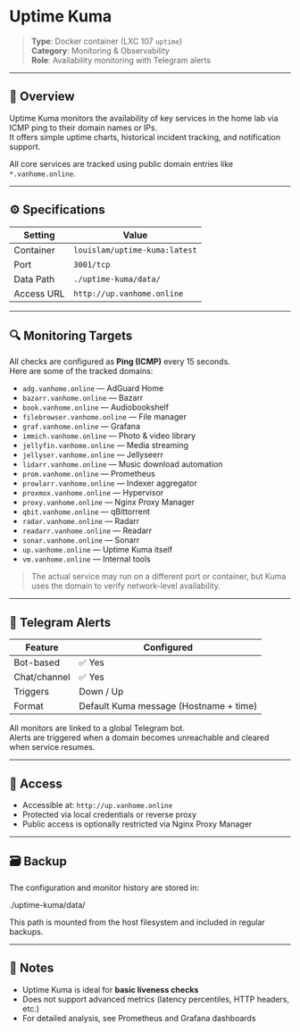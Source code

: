# Uptime Kuma

> **Type**: Docker container (LXC 107 `uptime`)  
> **Category**: Monitoring & Observability  
> **Role**: Availability monitoring with Telegram alerts

---

## 🧩 Overview

Uptime Kuma monitors the availability of key services in the home lab via ICMP ping to their domain names or IPs.  
It offers simple uptime charts, historical incident tracking, and notification support.

All core services are tracked using public domain entries like `*.vanhome.online`.

---

## ⚙️ Specifications

| Setting      | Value                            |
|--------------|----------------------------------|
| Container    | `louislam/uptime-kuma:latest`    |
| Port         | `3001/tcp`                       |
| Data Path    | `./uptime-kuma/data/`            |
| Access URL   | `http://up.vanhome.online`       |

---

## 🔍 Monitoring Targets

All checks are configured as **Ping (ICMP)** every 15 seconds.  
Here are some of the tracked domains:

- `adg.vanhome.online` — AdGuard Home  
- `bazarr.vanhome.online` — Bazarr  
- `book.vanhome.online` — Audiobookshelf  
- `filebrowser.vanhome.online` — File manager  
- `graf.vanhome.online` — Grafana  
- `immich.vanhome.online` — Photo & video library  
- `jellyfin.vanhome.online` — Media streaming  
- `jellyser.vanhome.online` — Jellyseerr  
- `lidarr.vanhome.online` — Music download automation  
- `prom.vanhome.online` — Prometheus  
- `prowlarr.vanhome.online` — Indexer aggregator  
- `proxmox.vanhome.online` — Hypervisor  
- `proxy.vanhome.online` — Nginx Proxy Manager  
- `qbit.vanhome.online` — qBittorrent  
- `radar.vanhome.online` — Radarr  
- `readarr.vanhome.online` — Readarr  
- `sonar.vanhome.online` — Sonarr  
- `up.vanhome.online` — Uptime Kuma itself  
- `vm.vanhome.online` — Internal tools

> The actual service may run on a different port or container, but Kuma uses the domain to verify network-level availability.

---

## 📢 Telegram Alerts

| Feature       | Configured |
|---------------|------------|
| Bot-based     | ✅ Yes     |
| Chat/channel  | ✅ Yes     |
| Triggers      | Down / Up  |
| Format        | Default Kuma message (Hostname + time) |

All monitors are linked to a global Telegram bot.  
Alerts are triggered when a domain becomes unreachable and cleared when service resumes.

---

## 🔐 Access

- Accessible at: `http://up.vanhome.online`  
- Protected via local credentials or reverse proxy  
- Public access is optionally restricted via Nginx Proxy Manager

---

## 🗃️ Backup

The configuration and monitor history are stored in:

./uptime-kuma/data/

This path is mounted from the host filesystem and included in regular backups.

---

## 📝 Notes

- Uptime Kuma is ideal for **basic liveness checks**
- Does not support advanced metrics (latency percentiles, HTTP headers, etc.)
- For detailed analysis, see Prometheus and Grafana dashboards
